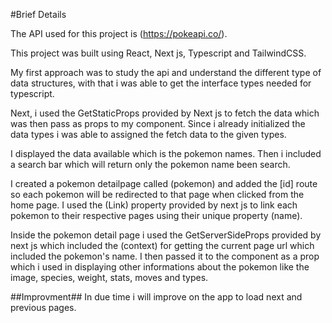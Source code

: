 #Brief Details

The API used for this project is (https://pokeapi.co/).

This project was built using React, Next js, Typescript and TailwindCSS.

My first approach was to study the api and understand the different type of data structures, with that i was able to get the interface types needed for typescript.

Next, i used the GetStaticProps provided by Next js to fetch the data which was then pass as props to my component.
Since i already initialized the data types i was able to assigned the fetch data to the given types.

I displayed the data available which is the pokemon names. Then i included a search bar which will return only the pokemon name been search.

I created a pokemon detailpage called (pokemon) and added the [id] route so each pokemon will be redirected to that page when clicked from the home page. I used the (Link) property provided by next js to link each pokemon to their respective pages using their unique property (name).

Inside the pokemon detail page i used the GetServerSideProps provided by next js which included the (context) for getting the current page url which included the pokemon's name.
I then passed it to the component as a prop which i used in displaying other informations about the pokemon like the image, species, weight, stats, moves and types.



##Improvment##
In due time i will improve on the app to load next and previous pages.



